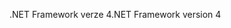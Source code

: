 <span data-ttu-id="454e8-101">.NET Framework verze 4</span><span class="sxs-lookup"><span data-stu-id="454e8-101">.NET Framework version 4</span></span>